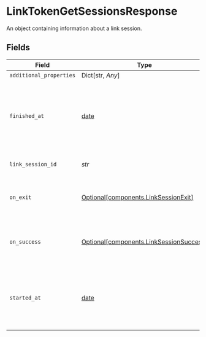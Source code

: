 # LinkTokenGetSessionsResponse

An object containing information about a link session.


## Fields

| Field                                                                                                                          | Type                                                                                                                           | Required                                                                                                                       | Description                                                                                                                    |
| ------------------------------------------------------------------------------------------------------------------------------ | ------------------------------------------------------------------------------------------------------------------------------ | ------------------------------------------------------------------------------------------------------------------------------ | ------------------------------------------------------------------------------------------------------------------------------ |
| `additional_properties`                                                                                                        | Dict[str, *Any*]                                                                                                               | :heavy_minus_sign:                                                                                                             | N/A                                                                                                                            |
| `finished_at`                                                                                                                  | [date](https://docs.python.org/3/library/datetime.html#date-objects)                                                           | :heavy_minus_sign:                                                                                                             | The timestamp at which the link session was finished, if available, in [ISO 8601](https://wikipedia.org/wiki/ISO_8601) format. |
| `link_session_id`                                                                                                              | *str*                                                                                                                          | :heavy_check_mark:                                                                                                             | The unique ID for the link session.                                                                                            |
| `on_exit`                                                                                                                      | [Optional[components.LinkSessionExit]](../../models/shared/linksessionexit.md)                                                 | :heavy_minus_sign:                                                                                                             | An object representing an [onExit](https://plaid.com/docs/link/web/#onexit) callback from Link.                                |
| `on_success`                                                                                                                   | [Optional[components.LinkSessionSuccess]](../../models/shared/linksessionsuccess.md)                                           | :heavy_minus_sign:                                                                                                             | An object representing an [onSuccess](https://plaid.com/docs/link/web/#onsuccess) callback from Link.                          |
| `started_at`                                                                                                                   | [date](https://docs.python.org/3/library/datetime.html#date-objects)                                                           | :heavy_minus_sign:                                                                                                             | The timestamp at which the link session was first started, in [ISO 8601](https://wikipedia.org/wiki/ISO_8601) format.          |